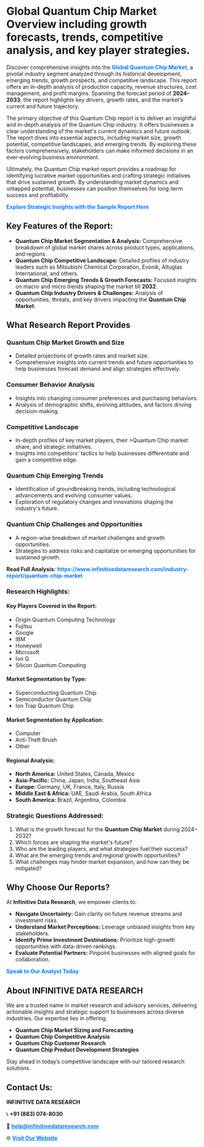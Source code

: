 <h1>Global Quantum Chip Market Overview including growth forecasts, trends, competitive analysis, and key player strategies.</h1>
<p>
Discover comprehensive insights into the 
<a href="https://www.infinitivedataresearch.com/industry-report/quantum-chip-market" rel="dofollow" style="color: #007BFF; text-decoration: none;"><strong>Global Quantum Chip Market</strong></a>, a pivotal industry segment analyzed through its historical development, emerging trends, growth prospects, and competitive landscape. This report offers an in-depth analysis of production capacity, revenue structures, cost management, and profit margins. Spanning the forecast period of <strong>2024–2033</strong>, the report highlights key drivers, growth rates, and the market’s current and future trajectory.
</p>
<p>
The primary objective of this Quantum Chip report is to deliver an insightful and in-depth analysis of the Quantum Chip industry. It offers businesses a clear understanding of the market's current dynamics and future outlook. The report dives into essential aspects, including market size, growth potential, competitive landscapes, and emerging trends. By exploring these factors comprehensively, stakeholders can make informed decisions in an ever-evolving business environment.
</p>
<p>
Ultimately, the Quantum Chip market report provides a roadmap for identifying lucrative market opportunities and crafting strategic initiatives that drive sustained growth. By understanding market dynamics and untapped potential, businesses can position themselves for long-term success and profitability.
</p>
<p>
<a href="https://www.infinitivedataresearch.com/request-sample/reportId=106640" style="color: #007BFF; text-decoration: none;"><strong>Explore Strategic Insights with the Sample Report Here</strong></a>
</p>

<h2>Key Features of the Report:</h2>
<ul>
<li><strong>Quantum Chip Market Segmentation & Analysis:</strong> Comprehensive breakdown of global market shares across product types, applications, and regions.</li>
<li><strong>Quantum Chip Competitive Landscape:</strong> Detailed profiles of industry leaders such as Mitsubishi Chemical Corporation, Evonik, Altuglas International, and others.</li>
<li><strong>Quantum Chip Emerging Trends & Growth Forecasts:</strong> Focused insights on macro and micro trends shaping the market till <strong>2032</strong>.</li>
<li><strong>Quantum Chip Industry Drivers & Challenges:</strong> Analysis of opportunities, threats, and key drivers impacting the <strong>Quantum Chip Market</strong>.</li>
</ul>

<h2>What Research Report Provides</h2>
<h3>Quantum Chip Market Growth and Size</h3>
<ul>
<li>Detailed projections of growth rates and market size.</li>
<li>Comprehensive insights into current trends and future opportunities to help businesses forecast demand and align strategies effectively.</li>
</ul>

<h3>Consumer Behavior Analysis</h3>
<ul>
<li>Insights into changing consumer preferences and purchasing behaviors.</li>
<li>Analysis of demographic shifts, evolving attitudes, and factors driving decision-making.</li>
</ul>

<h3>Competitive Landscape</h3>
<ul>
<li>In-depth profiles of key market players, their >Quantum Chip market share, and strategic initiatives.</li>
<li>Insights into competitors' tactics to help businesses differentiate and gain a competitive edge.</li>
</ul>

<h3>Quantum Chip Emerging Trends</h3>
<ul>
<li>Identification of groundbreaking trends, including technological advancements and evolving consumer values.</li>
<li>Exploration of regulatory changes and innovations shaping the industry's future.</li>
</ul>

<h3>Quantum Chip Challenges and Opportunities</h3>
<ul>
<li>A region-wise breakdown of market challenges and growth opportunities.</li>
<li>Strategies to address risks and capitalize on emerging opportunities for sustained growth.</li>
</ul>
<p><strong>Read Full Analysis:</strong> <a href="https://www.infinitivedataresearch.com/industry-report/quantum-chip-market" rel="dofollow" style="color: #007BFF; text-decoration: none;"><strong>https://www.infinitivedataresearch.com/industry-report/quantum-chip-market</strong></a></p>
<h3>Research Highlights:</h3>
<h4>Key Players Covered in the Report:</h4>
<ul><li>Origin Quantum Computing Technology</li><li>Fujitsu</li><li>Google</li><li>IBM</li><li>Honeywell</li><li>Microsoft</li><li>Ion Q</li><li>Silicon Quantum Computing</li></ul>
<h4>Market Segmentation by Type:</h4>
<ul><li>Superconducting Quantum Chip</li><li>Semiconductor Quantum Chip</li><li>Ion Trap Quantum Chip</li></ul>
<h4>Market Segmentation by Application:</h4>
<ul><li>Computer</li><li>Anti-Theft Brush</li><li>Other</li></ul>

<h4>Regional Analysis:</h4>
<ul>
<li><strong>North America:</strong> United States, Canada, Mexico</li>
<li><strong>Asia-Pacific:</strong> China, Japan, India, Southeast Asia</li>
<li><strong>Europe:</strong> Germany, UK, France, Italy, Russia</li>
<li><strong>Middle East & Africa:</strong> UAE, Saudi Arabia, South Africa</li>
<li><strong>South America:</strong> Brazil, Argentina, Colombia</li>
</ul>

<h3>Strategic Questions Addressed:</h3>
<ol>
<li>What is the growth forecast for the <strong>Quantum Chip Market</strong> during 2024–2032?</li>
<li>Which forces are shaping the market's future?</li>
<li>Who are the leading players, and what strategies fuel their success?</li>
<li>What are the emerging trends and regional growth opportunities?</li>
<li>What challenges may hinder market expansion, and how can they be mitigated?</li>
</ol>

<h2>Why Choose Our Reports?</h2>
<p>At <strong>Infinitive Data Research</strong>, we empower clients to:</p>
<ul>
<li><strong>Navigate Uncertainty:</strong> Gain clarity on future revenue streams and investment risks.</li>
<li><strong>Understand Market Perceptions:</strong> Leverage unbiased insights from key stakeholders.</li>
<li><strong>Identify Prime Investment Destinations:</strong> Prioritize high-growth opportunities with data-driven rankings.</li>
<li><strong>Evaluate Potential Partners:</strong> Pinpoint businesses with aligned goals for collaboration.</li>
</ul>
<p><a href="https://www.infinitivedataresearch.com/industry-report/quantum-chip-market" rel="dofollow" style="color: #007BFF; text-decoration: none;"><strong>Speak to Our Analyst Today</strong></a></p>

<h2>About INFINITIVE DATA RESEARCH</h2>
<p>We are a trusted name in market research and advisory services, delivering actionable insights and strategic support to businesses across diverse industries. Our expertise lies in offering:</p>
<ul>
<li><strong>Quantum Chip Market Sizing and Forecasting</strong></li>
<li><strong>Quantum Chip Competitive Analysis</strong></li>
<li><strong>Quantum Chip Customer Research</strong></li>
<li><strong>Quantum Chip Product Development Strategies</strong></li>
</ul>
<p>Stay ahead in today’s competitive landscape with our tailored research solutions.</p>

<h2>Contact Us:</h2>
<p><strong>INFINITIVE DATA RESEARCH</strong></p>
<p>📞 <strong>+91 (883) 074-8030</strong></p>
<p>📧 <strong><a href="mailto:help@infinitivedataresearch.com" style="color: #007BFF;">help@infinitivedataresearch.com</a></strong></p>
<p>🌐 <strong><a href="https://www.infinitivedataresearch.com" rel="dofollow" style="color: #007BFF;">Visit Our Website</a></strong></p>